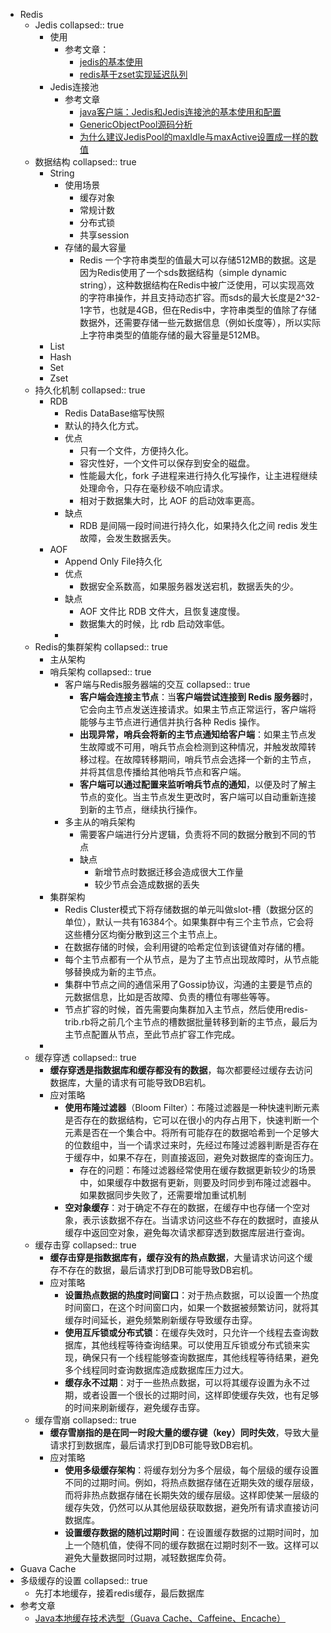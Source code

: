 - Redis
	- Jedis
	  collapsed:: true
		- 使用
			- 参考文章：
				- [jedis的基本使用](https://blog.csdn.net/zhang_sheng_nian/article/details/127734172)
				- [redis基于zset实现延迟队列](https://cloud.tencent.com/developer/article/2310463)
		- Jedis连接池
			- 参考文章
				- [java客户端：Jedis和Jedis连接池的基本使用和配置](https://zhuanlan.zhihu.com/p/84481313)
				- [GenericObjectPool源码分析](https://www.cnblogs.com/chenjian5/p/5149312.html)
				- [为什么建议JedisPool的maxIdle与maxActive设置成一样的数值](https://www.jianshu.com/p/1f1568627f87)
	- 数据结构
	  collapsed:: true
		- String
			- 使用场景
				- 缓存对象
				- 常规计数
				- 分布式锁
				- 共享session
			- 存储的最大容量
				- Redis 一个字符串类型的值最大可以存储512MB的数据。这是因为Redis使用了一个sds数据结构（simple dynamic string），这种数据结构在Redis中被广泛使用，可以实现高效的字符串操作，并且支持动态扩容。而sds的最大长度是2^32-1字节，也就是4GB，但在Redis中，字符串类型的值除了存储数据外，还需要存储一些元数据信息（例如长度等），所以实际上字符串类型的值能存储的最大容量是512MB。
		- List
		- Hash
		- Set
		- Zset
	- 持久化机制
	  collapsed:: true
		- RDB
			- Redis DataBase缩写快照
			- 默认的持久化方式。
			- 优点
				- 只有一个文件，方便持久化。
				- 容灾性好，一个文件可以保存到安全的磁盘。
				- 性能最大化，fork 子进程来进行持久化写操作，让主进程继续处理命令，只存在毫秒级不响应请求。
				- 相对于数据集大时，比 AOF 的启动效率更高。
			- 缺点
				- RDB 是间隔一段时间进行持久化，如果持久化之间 redis 发生故障，会发生数据丢失。
		- AOF
			- Append Only File持久化
			- 优点
				- 数据安全系数高，如果服务器发送宕机，数据丢失的少。
			- 缺点
				- AOF 文件比 RDB 文件大，且恢复速度慢。
				- 数据集大的时候，比 rdb 启动效率低。
			-
	- Redis的集群架构
	  collapsed:: true
		- 主从架构
		- 哨兵架构
		  collapsed:: true
			- 客户端与Redis服务器端的交互
			  collapsed:: true
				- **客户端会连接主节点**：当**客户端尝试连接到 Redis 服务器**时，它会向主节点发送连接请求。如果主节点正常运行，客户端将能够与主节点进行通信并执行各种 Redis 操作。
				- **出现异常，哨兵会将新的主节点通知给客户端**：如果主节点发生故障或不可用，哨兵节点会检测到这种情况，并触发故障转移过程。在故障转移期间，哨兵节点会选择一个新的主节点，并将其信息传播给其他哨兵节点和客户端。
				- **客户端可以通过配置来监听哨兵节点的通知**，以便及时了解主节点的变化。当主节点发生更改时，客户端可以自动重新连接到新的主节点，继续执行操作。
			- 多主从的哨兵架构
				- 需要客户端进行分片逻辑，负责将不同的数据分散到不同的节点
				- 缺点
					- 新增节点时数据迁移会造成很大工作量
					- 较少节点会造成数据的丢失
		- 集群架构
			- Redis Cluster模式下将存储数据的单元叫做slot-槽（数据分区的单位），默认一共有16384个。如果集群中有三个主节点，它会将这些槽分区均衡分散到这三个主节点上。
			- 在数据存储的时候，会利用键的哈希定位到该键值对存储的槽。
			- 每个主节点都有一个从节点，是为了主节点出现故障时，从节点能够替换成为新的主节点。
			- 集群中节点之间的通信采用了Gossip协议，沟通的主要是节点的元数据信息，比如是否故障、负责的槽位有哪些等等。
			- 节点扩容的时候，首先需要向集群加入主节点，然后使用redis-trib.rb将之前几个主节点的槽数据批量转移到新的主节点，最后为主节点配置从节点，至此节点扩容工作完成。
		-
	- 缓存穿透
	  collapsed:: true
		- **缓存穿透是指数据库和缓存都没有的数据**，每次都要经过缓存去访问数据库，大量的请求有可能导致DB宕机。
		- 应对策略
			- **使用布隆过滤器**（Bloom Filter）：布隆过滤器是一种快速判断元素是否存在的数据结构，它可以在很小的内存占用下，快速判断一个元素是否在一个集合中。将所有可能存在的数据哈希到一个足够大的位数组中，当一个请求过来时，先经过布隆过滤器判断是否存在于缓存中，如果不存在，则直接返回，避免对数据库的查询压力。
				- 存在的问题：布隆过滤器经常使用在缓存数据更新较少的场景中，如果缓存中数据有更新，则要及时同步到布隆过滤器中。如果数据同步失败了，还需要增加重试机制
			- **空对象缓存**：对于确定不存在的数据，在缓存中也存储一个空对象，表示该数据不存在。当请求访问这些不存在的数据时，直接从缓存中返回空对象，避免每次请求都穿透到数据库层进行查询。
	- 缓存击穿
	  collapsed:: true
		- **缓存击穿是指数据库有，缓存没有的热点数据**，大量请求访问这个缓存不存在的数据，最后请求打到DB可能导致DB宕机。
		- 应对策略
			- **设置热点数据的热度时间窗口**：对于热点数据，可以设置一个热度时间窗口，在这个时间窗口内，如果一个数据被频繁访问，就将其缓存时间延长，避免频繁刷新缓存导致缓存击穿。
			- **使用互斥锁或分布式锁**：在缓存失效时，只允许一个线程去查询数据库，其他线程等待查询结果。可以使用互斥锁或分布式锁来实现，确保只有一个线程能够查询数据库，其他线程等待结果，避免多个线程同时查询数据库造成数据库压力过大。
			- **缓存永不过期**：对于一些热点数据，可以将其缓存设置为永不过期，或者设置一个很长的过期时间，这样即使缓存失效，也有足够的时间来刷新缓存，避免缓存击穿。
	- 缓存雪崩
	  collapsed:: true
		- **缓存雪崩指的是在同一时段大量的缓存键（key）同时失效**，导致大量请求打到数据库，最后请求打到DB可能导致DB宕机。
		- 应对策略
			- **使用多级缓存架构**：将缓存划分为多个层级，每个层级的缓存设置不同的过期时间。例如，将热点数据存储在近期失效的缓存层级，而将非热点数据存储在长期失效的缓存层级。这样即使某一层级的缓存失效，仍然可以从其他层级获取数据，避免所有请求直接访问数据库。
			- **设置缓存数据的随机过期时间**：在设置缓存数据的过期时间时，加上一个随机值，使得不同的缓存数据在过期时刻不一致。这样可以避免大量数据同时过期，减轻数据库负荷。
- Guava Cache
- 多级缓存的设置
  collapsed:: true
	- 先打本地缓存，接着redis缓存，最后数据库
- 参考文章
	- [Java本地缓存技术选型（Guava Cache、Caffeine、Encache）](https://juejin.cn/post/6844904199453409294)